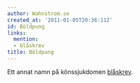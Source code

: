 ```yaml
---
author: Wahnstrom.se
created_at: '2011-01-05T20:36:11Z'
id: Böldpung
links:
  mention:
  - blåskrev
title: Böldpung
---
```


Ett annat namn på könssjukdomen [blåskrev].

  [blåskrev]: blåskrev